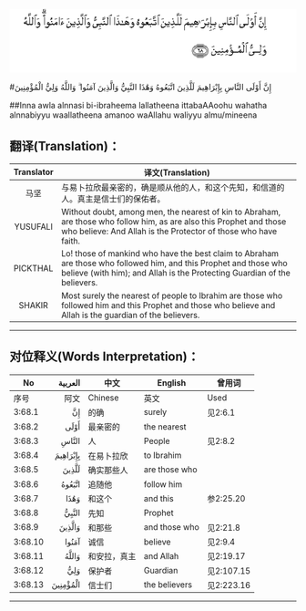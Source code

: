 ![003:068](images/003_068.gif)

#إِنَّ أَوْلَى النَّاسِ بِإِبْرَاهِيمَ لَلَّذِينَ اتَّبَعُوهُ وَهَٰذَا النَّبِيُّ وَالَّذِينَ آمَنُوا ۗ وَاللَّهُ وَلِيُّ الْمُؤْمِنِينَ 

##Inna awla alnnasi bi-ibraheema lallatheena ittabaAAoohu wahatha alnnabiyyu waallatheena amanoo waAllahu waliyyu almu/mineena 

## 翻译(Translation)：

| Translator | 译文(Translation)                                            |
| :--------: | ------------------------------------------------------------ |
|    马坚    | 与易卜拉欣最亲密的，确是顺从他的人，和这个先知，和信道的人。真主是信士们的保佑者。 |
|  YUSUFALI  | Without doubt, among men, the nearest of kin to Abraham, are those who follow him, as are also this Prophet and those who believe: And Allah is the Protector of those who have faith. |
|  PICKTHAL  | Lo! those of mankind who have the best claim to Abraham are those who followed him, and this Prophet and those who believe (with him); and Allah is the Protecting Guardian of the believers. |
|   SHAKIR   | Most surely the nearest of people to Ibrahim are those who followed him and this Prophet and those who believe and Allah is the guardian of the believers. |

---

## 对位释义(Words Interpretation)：

| No   | العربية | 中文    | English | 曾用词 |
| ---- | ------: | ------- | ------- | ------ |
| 序号 |    阿文 | Chinese | 英文    | Used   |
| 3:68.1  | إِنَّ       | 的确         | surely        | 见2:6.1    |
| 3:68.2  | أَوْلَى     | 最亲密的     | the nearest   |            |
| 3:68.3  | النَّاسِ    | 人           | People        | 见2:8.2    |
| 3:68.4  | بِإِبْرَاهِيمَ | 在易卜拉欣   | to Ibrahim    |            |
| 3:68.5  | لَلَّذِينَ    | 确实那些人   | are those who |            |
| 3:68.6  | اتَّبَعُوهُ   | 追随他       | follow him    |            |
| 3:68.7  | وَهَٰذَا     | 和这个       | and this      | 参2:25.20  |
| 3:68.8  | النَّبِيُّ    | 先知         | Prophet       |            |
| 3:68.9  | وَالَّذِينَ   | 和那些       | and those who | 见2:21.8   |
| 3:68.10 | آمَنُوا    | 诚信         | believe       | 见2:9.4    |
| 3:68.11 | وَاللَّهُ    | 和安拉，真主 | and Allah     | 见2:19.17  |
| 3:68.12 | وَلِيُّ      | 保护者       | Guardian      | 见2:107.15 |
| 3:68.13 | الْمُؤْمِنِينَ | 信士们       | the believers | 见2:223.16 |

---
